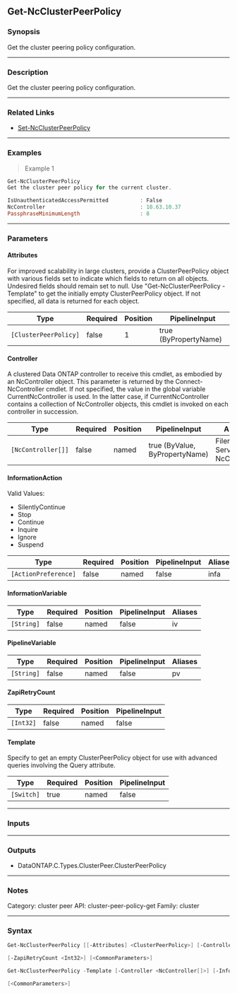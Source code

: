 Get-NcClusterPeerPolicy
-----------------------

### Synopsis
Get the cluster peering policy configuration.

---

### Description

Get the cluster peering policy configuration.

---

### Related Links
* [Set-NcClusterPeerPolicy](Set-NcClusterPeerPolicy)

---

### Examples
> Example 1

```PowerShell
Get-NcClusterPeerPolicy
Get the cluster peer policy for the current cluster.

IsUnauthenticatedAccessPermitted          : False
NcController                              : 10.63.10.37
PassphraseMinimumLength                   : 8

```

---

### Parameters
#### **Attributes**
For improved scalability in large clusters, provide a ClusterPeerPolicy object with various fields set to indicate which fields to return on all objects.  Undesired fields should remain set to null.  Use "Get-NcClusterPeerPolicy -Template" to get the initially empty ClusterPeerPolicy object.  If not specified, all data is returned for each object.

|Type                 |Required|Position|PipelineInput        |
|---------------------|--------|--------|---------------------|
|`[ClusterPeerPolicy]`|false   |1       |true (ByPropertyName)|

#### **Controller**
A clustered Data ONTAP controller to receive this cmdlet, as embodied by an NcController object.  This parameter is returned by the Connect-NcController cmdlet.  If not specified, the value in the global variable CurrentNcController is used.  In the latter case, if CurrentNcController contains a collection of NcController objects, this cmdlet is invoked on each controller in succession.

|Type              |Required|Position|PipelineInput                 |Aliases                          |
|------------------|--------|--------|------------------------------|---------------------------------|
|`[NcController[]]`|false   |named   |true (ByValue, ByPropertyName)|Filer<br/>Server<br/>NcController|

#### **InformationAction**

Valid Values:

* SilentlyContinue
* Stop
* Continue
* Inquire
* Ignore
* Suspend

|Type                |Required|Position|PipelineInput|Aliases|
|--------------------|--------|--------|-------------|-------|
|`[ActionPreference]`|false   |named   |false        |infa   |

#### **InformationVariable**

|Type      |Required|Position|PipelineInput|Aliases|
|----------|--------|--------|-------------|-------|
|`[String]`|false   |named   |false        |iv     |

#### **PipelineVariable**

|Type      |Required|Position|PipelineInput|Aliases|
|----------|--------|--------|-------------|-------|
|`[String]`|false   |named   |false        |pv     |

#### **ZapiRetryCount**

|Type     |Required|Position|PipelineInput|
|---------|--------|--------|-------------|
|`[Int32]`|false   |named   |false        |

#### **Template**
Specify to get an empty ClusterPeerPolicy object for use with advanced queries involving the Query attribute.

|Type      |Required|Position|PipelineInput|
|----------|--------|--------|-------------|
|`[Switch]`|true    |named   |false        |

---

### Inputs

---

### Outputs
* DataONTAP.C.Types.ClusterPeer.ClusterPeerPolicy

---

### Notes
Category: cluster peer
API: cluster-peer-policy-get
Family: cluster

---

### Syntax
```PowerShell
Get-NcClusterPeerPolicy [[-Attributes] <ClusterPeerPolicy>] [-Controller <NcController[]>] [-InformationAction <ActionPreference>] [-InformationVariable <String>] [-PipelineVariable <String>] 
```
```PowerShell
[-ZapiRetryCount <Int32>] [<CommonParameters>]
```
```PowerShell
Get-NcClusterPeerPolicy -Template [-Controller <NcController[]>] [-InformationAction <ActionPreference>] [-InformationVariable <String>] [-PipelineVariable <String>] [-ZapiRetryCount <Int32>] 
```
```PowerShell
[<CommonParameters>]
```
